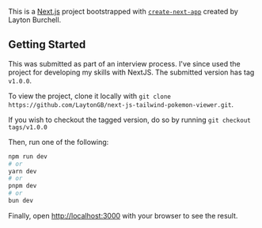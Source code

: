 This is a [Next.js](https://nextjs.org/) project bootstrapped with [`create-next-app`](https://github.com/vercel/next.js/tree/canary/packages/create-next-app) created by Layton Burchell.

## Getting Started

This was submitted as part of an interview process. I've since used the project for developing my skills with NextJS. The submitted version has tag `v1.0.0`. 

To view the project, clone it locally with `git clone https://github.com/LaytonGB/next-js-tailwind-pokemon-viewer.git`.

If you wish to checkout the tagged version, do so by running `git checkout tags/v1.0.0`

Then, run one of the following:

```bash
npm run dev
# or
yarn dev
# or
pnpm dev
# or
bun dev
```

Finally, open [http://localhost:3000](http://localhost:3000) with your browser to see the result.
